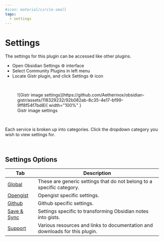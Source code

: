 ```yaml
---
#icon: material/circle-small
tags:
  - settings
---
```


# Settings
The settings for this plugin can be accessed like other plugins.

- Open Obsidian Settings ⚙️ interface
- Select Community Plugins in left menu
- Locate Gistr plugin, and click Settings ⚙️ icon

<br />

<figure markdown="span">
  ![Gistr image settings](https://github.com/Aetherinox/obsidian-gistr/assets/118329232/92b082ab-8c35-4e17-bf99-9ff8f54f7bd8){ width="100%" }
  <figcaption>Gistr image settings</figcaption>
</figure>

<br />

Each service is broken up into categories. Click the dropdown category you wish to view settings for.

<br />

## Settings Options

| Tab | Description |
| --- | --- |
| [Global](global.md) | These are generic settings that do not belong to a specific category. |
| [Opengist](opengist.md) | Opengist specific settings. |
| [Github](github.md) | Github specific settings. |
| [Save & Sync](save_and_sync.md) | Settings specific to transforming Obsidian notes into gists. |
| [Support](support.md) | Various resources and links to documentation and downloads for this plugin. |